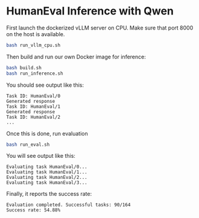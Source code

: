 # HumanEval Inference with Qwen

First launch the dockerized vLLM server on CPU. Make sure that port 8000 on the host is available.
```bash
bash run_vllm_cpu.sh
```

Then build and run our own Docker image for inference:
```bash
bash build.sh
bash run_inference.sh
```
You should see output like this:
```
Task ID: HumanEval/0
Generated response
Task ID: HumanEval/1
Generated response
Task ID: HumanEval/2
...
```
Once this is done, run evaluation
```bash
bash run_eval.sh
```
You will see output like this:
```
Evaluating task HumanEval/0...
Evaluating task HumanEval/1...
Evaluating task HumanEval/2...
Evaluating task HumanEval/3...
```
Finally, it reports the success rate:
```
Evaluation completed. Successful tasks: 90/164
Success rate: 54.88%
```
